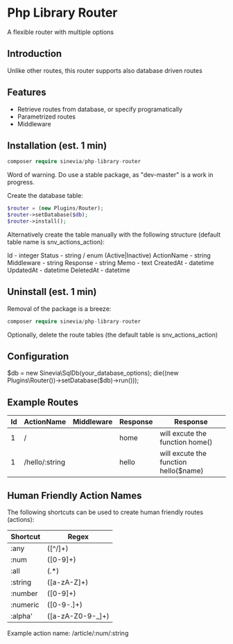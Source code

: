 # Php Library Router

A flexible router with multiple options

## Introduction ##

Unlike other routes, this router supports also database driven routes

## Features ##

- Retrieve routes from database, or specify programatically
- Parametrized routes
- Middleware


## Installation (est. 1 min) ##

```php
composer require sinevia/php-library-router
```

Word of warning. Do use a stable package, as "dev-master" is a work in progress.

Create the database table:

```php
$router = (new Plugins/Router);
$router->setDatabase($db);
$router->install();
```

Alternatively create the table manually with the following structure (default table name is snv_actions_action):

Id - integer
Status - string / enum (Active|Inactive)
ActionName - string
Middleware - string
Response - string
Memo - text
CreatedAt - datetime
UpdatedAt - datetime
DeletedAt - datetime


## Uninstall (est. 1 min) ##

Removal of the package is a breeze:

```php
composer require sinevia/php-library-router
```

Optionally, delete the route tables (the default table is snv_actions_action)

## Configuration
$db = new Sinevia\SqlDb(your_database_options);
die((new Plugins\Router())->setDatabase($db)->run()));

## Example Routes

|    Id   | ActionName  |   Middleware  |  Response  |  Response  |
| ------- | ----------- | --------------|  --------- |  --------- |
| 1       | /           |               |  home      |  will excute the function home() |
| 1       | /hello/:string   |               |  hello     |  will excute the function hello($name) |



## Human Friendly Action Names ##
The following shortcuts can be used to create human friendly routes (actions):

|Shortcut | Regex |
| ------- |-------|
| :any    | ([^/]+) |
| :num    | ([0-9]+) |
| :all    | (.*) |
| :string | ([a-zA-Z]+) |
| :number | ([0-9]+) |
| :numeric | ([0-9-.]+) |
| :alpha' | ([a-zA-Z0-9-_]+) |

Example action name: /article/:num/:string
